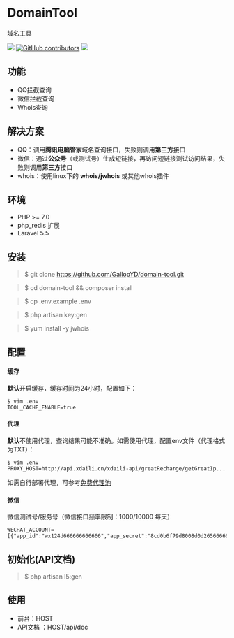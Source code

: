 # DomainTool

域名工具

[![](https://img.shields.io/badge/Powered%20by-GallopYD-green.svg)](https://357.im/)
[![GitHub contributors](https://img.shields.io/github/contributors/GallopYD/domain-tool.svg)](https://github.com/GallopYD/domain-tool/graphs/contributors)
[![](https://img.shields.io/badge/language-PHP-blue.svg)](https://github.com/GallopYD/domain-tool)

## 功能

* QQ拦截查询
* 微信拦截查询
* Whois查询  

## 解决方案
- QQ：调用**腾讯电脑管家**域名查询接口，失败则调用**第三方**接口
- 微信：通过**公众号**（或测试号）生成短链接，再访问短链接测试访问结果，失败则调用**第三方**接口
- whois：使用linux下的 **whois/jwhois** 或其他whois插件

## 环境

- PHP >= 7.0
- php_redis 扩展
- Laravel 5.5

## 安装

> $ git clone https://github.com/GallopYD/domain-tool.git

> $ cd domain-tool && composer install

> $ cp .env.example .env

> $ php artisan key:gen

> $ yum install -y jwhois


## 配置

#### 缓存
**默认**开启缓存，缓存时间为24小时，配置如下：
```shell
$ vim .env
TOOL_CACHE_ENABLE=true
```

####  代理
**默认**不使用代理，查询结果可能不准确。如需使用代理，配置env文件（代理格式为TXT）：
```shell
$ vim .env
PROXY_HOST=http://api.xdaili.cn/xdaili-api/greatRecharge/getGreatIp...
```
如需自行部署代理，可参考[免费代理池](https://github.com/GallopYD/proxy-pool)

#### 微信
微信测试号/服务号（微信接口频率限制：1000/10000 每天）
```shell
WECHAT_ACCOUNT=[{"app_id":"wx124d666666666666","app_secret":"8cd0b6f79d8008d0d265666666666666"}]
```

## 初始化(API文档)

> $ php artisan l5:gen

## 使用

- 前台：HOST
- API文档 ：HOST/api/doc
